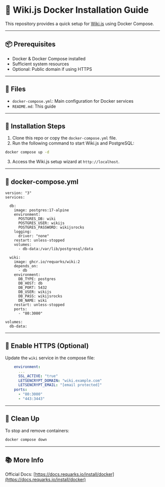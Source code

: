 # 🧠 Wiki.js Docker Installation Guide

This repository provides a quick setup for [Wiki.js](https://wiki.js.org) using Docker Compose.

---

## 📦 Prerequisites

- Docker & Docker Compose installed
- Sufficient system resources
- Optional: Public domain if using HTTPS

---

## 📁 Files

- `docker-compose.yml`: Main configuration for Docker services
- `README.md`: This guide

---

## 🚀 Installation Steps

1. Clone this repo or copy the `docker-compose.yml` file.
2. Run the following command to start Wiki.js and PostgreSQL:

```bash
docker compose up -d
```

3. Access the Wiki.js setup wizard at `http://localhost`.

---

## 🔧 docker-compose.yml

```
version: "3"
services:

  db:
    image: postgres:17-alpine
    environment:
      POSTGRES_DB: wiki
      POSTGRES_USER: wikijs
      POSTGRES_PASSWORD: wikijsrocks
    logging:
      driver: "none"
    restart: unless-stopped
    volumes:
      - db-data:/var/lib/postgresql/data

  wiki:
    image: ghcr.io/requarks/wiki:2
    depends_on:
      - db
    environment:
      DB_TYPE: postgres
      DB_HOST: db
      DB_PORT: 5432
      DB_USER: wikijs
      DB_PASS: wikijsrocks
      DB_NAME: wiki
    restart: unless-stopped
    ports:
      - "80:3000"

volumes:
  db-data:
```

---

## 🔐 Enable HTTPS (Optional)

Update the `wiki` service in the compose file:

```yaml
    environment:
      ...
      SSL_ACTIVE: "true"
      LETSENCRYPT_DOMAIN: "wiki.example.com"
      LETSENCRYPT_EMAIL: "[email protected]"
    ports:
      - "80:3000"
      - "443:3443"
```

---

## 🧼 Clean Up

To stop and remove containers:

```bash
docker compose down
```

---

## 📚 More Info

Official Docs: [https://docs.requarks.io/install/docker](https://docs.requarks.io/install/docker)